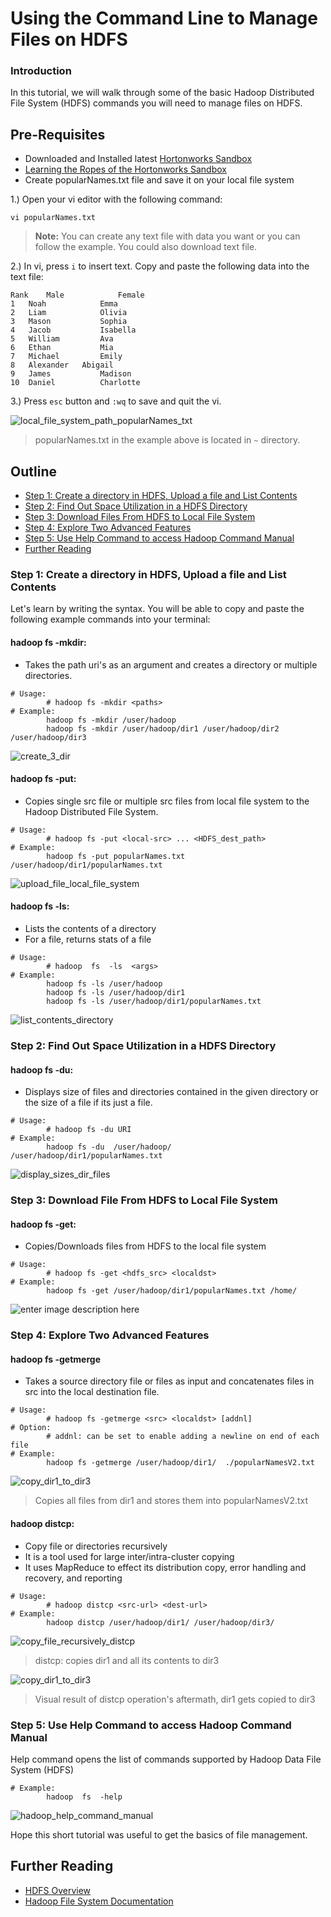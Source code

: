 # Using the Command Line to Manage Files on HDFS

### Introduction

In this tutorial, we will walk through some of the basic Hadoop Distributed File System (HDFS) commands you will need to manage files on HDFS.

## Pre-Requisites
*  Downloaded and Installed latest [Hortonworks Sandbox](http://hortonworks.com/products/hortonworks-sandbox/#install)
*  [Learning the Ropes of the Hortonworks Sandbox](http://hortonworks.com/hadoop-tutorial/learning-the-ropes-of-the-hortonworks-sandbox/)
*  Create popularNames.txt file and save it on your local file system

1.) Open your vi editor with the following command:

~~~
vi popularNames.txt
~~~

> **Note:** You can create any text file with data you want or you can follow the example. You could also download text file.

2.) In vi, press `i` to insert text. Copy and paste the following data into the text file:

~~~
Rank    Male            Female
1	Noah	        Emma
2	Liam	        Olivia
3	Mason	        Sophia
4	Jacob	        Isabella
5	William	        Ava
6	Ethan	        Mia
7	Michael	        Emily
8	Alexander	Abigail
9	James	        Madison
10	Daniel	        Charlotte
~~~

3.) Press `esc` button and `:wq` to save and quit the vi.

![local_file_system_path_popularNames_txt](/assets/using-the-command-line-to-manage-hdfs/local_file_system_path_popularNames_txt.png)

> popularNames.txt in the example above is located in `~` directory.

## Outline
- [Step 1: Create a directory in HDFS, Upload a file and List Contents](#create-a-directory-in-hdfs-upload-a-file-and-list-contents)
- [Step 2: Find Out Space Utilization in a HDFS Directory](#find-out-space-utilization-in-a-hdfs-directory)
- [Step 3: Download Files From HDFS to Local File System](#download-files-hdfs-to-local-file-system)
- [Step 4: Explore Two Advanced Features](#explore-two-advanced-features)
- [Step 5: Use Help Command to access Hadoop Command Manual](#use-help-command-access-hadoop-command-manual)
- [Further Reading](#further-reading)

### Step 1: Create a directory in HDFS, Upload a file and List Contents <a id="create-a-directory-in-hdfs-upload-a-file-and-list-contents"></a>

Let's learn by writing the syntax. You will be able to copy and paste the following example commands into your terminal:

#### hadoop fs -mkdir:

*   Takes the path uri's as an argument and creates a directory or multiple directories.

~~~
# Usage: 
        # hadoop fs -mkdir <paths> 
# Example:
        hadoop fs -mkdir /user/hadoop
        hadoop fs -mkdir /user/hadoop/dir1 /user/hadoop/dir2 /user/hadoop/dir3
~~~

![create_3_dir](/assets/using-the-command-line-to-manage-hdfs/step1_createDir_hdfs_commandLineManageFiles_hdfs.png)


#### hadoop fs -put:

*   Copies single src file or multiple src files from local file system to the Hadoop Distributed File System.
  
~~~
# Usage: 
        # hadoop fs -put <local-src> ... <HDFS_dest_path>
# Example:
        hadoop fs -put popularNames.txt /user/hadoop/dir1/popularNames.txt
~~~

![upload_file_local_file_system](/assets/using-the-command-line-to-manage-hdfs/step1_createDir_hdfs_commandLineManageFiles_hdfs.png)


#### hadoop fs -ls:

*   Lists the contents of a directory
*   For a file, returns stats of a file

~~~
# Usage:  
        # hadoop  fs  -ls  <args>  
# Example:
        hadoop fs -ls /user/hadoop
        hadoop fs -ls /user/hadoop/dir1
        hadoop fs -ls /user/hadoop/dir1/popularNames.txt
~~~

![list_contents_directory](/assets/using-the-command-line-to-manage-hdfs/step1_listContentDir_commandLineManageFiles_hdfs.png)


### Step 2: Find Out Space Utilization in a HDFS Directory <a id="find-out-space-utilization-in-a-hdfs-directory"></a>

#### hadoop fs -du:

*   Displays size of files and directories contained in the given directory or the size of a file if its just a file.

~~~
# Usage:  
        # hadoop fs -du URI
# Example:
        hadoop fs -du  /user/hadoop/ /user/hadoop/dir1/popularNames.txt
~~~

![display_sizes_dir_files](/assets/using-the-command-line-to-manage-hdfs/step2_displayFileSize_commandLineManageFiles_hdfs.png)


### Step 3: Download File From HDFS to Local File System <a id="download-files-hdfs-to-local-file-system"></a>

#### hadoop fs -get:

*   Copies/Downloads files from HDFS to the local file system

~~~
# Usage: 
        # hadoop fs -get <hdfs_src> <localdst> 
# Example:
        hadoop fs -get /user/hadoop/dir1/popularNames.txt /home/
~~~

![enter image description here](/assets/using-the-command-line-to-manage-hdfs/step3_download_hdfs_file_to_localsystem_commandLineManageFiles_hdfs.png)


### Step 4: Explore Two Advanced Features <a id="explore-two-advanced-features"></a>

#### hadoop fs -getmerge

*   Takes a source directory file or files as input and concatenates files in src into the local destination file.

~~~
# Usage: 
        # hadoop fs -getmerge <src> <localdst> [addnl]
# Option:
        # addnl: can be set to enable adding a newline on end of each file
# Example:
        hadoop fs -getmerge /user/hadoop/dir1/  ./popularNamesV2.txt
~~~

![copy_dir1_to_dir3](/assets/using-the-command-line-to-manage-hdfs/step4_getmerge_to_localDestn_commandLineManageFiles_hdfs.png)

> Copies all files from dir1 and stores them into popularNamesV2.txt


#### hadoop distcp:

*   Copy file or directories recursively
*   It is a tool used for large inter/intra-cluster copying
*   It uses MapReduce to effect its distribution copy, error handling and recovery, and reporting

~~~
# Usage: 
        # hadoop distcp <src-url> <dest-url>
# Example:
        hadoop distcp /user/hadoop/dir1/ /user/hadoop/dir3/
~~~

![copy_file_recursively_distcp](/assets/using-the-command-line-to-manage-hdfs/step4_copy_file_recursively_commandLineManageFiles_hdfs.png)

> distcp: copies dir1 and all its contents to dir3


![copy_dir1_to_dir3](/assets/using-the-command-line-to-manage-hdfs/step4_visual_copy_recursively_distcp_commandLineManageFiles_hdfs.png)

> Visual result of distcp operation's aftermath, dir1 gets copied to dir3


### Step 5: Use Help Command to access Hadoop Command Manual <a id="use-help-command-access-hadoop-command-manual"></a>

Help command opens the list of commands supported by Hadoop Data File System (HDFS)

~~~
# Example:  
        hadoop  fs  -help
~~~


![hadoop_help_command_manual](/assets/using-the-command-line-to-manage-hdfs/step5_help_commandLineManageFiles_hdfs.png)

Hope this short tutorial was useful to get the basics of file management.

## Further Reading <a id="further-reading"></a>
- [HDFS Overview](http://hortonworks.com/hadoop/hdfs/)
- [Hadoop File System Documentation](https://hadoop.apache.org/docs/current/hadoop-project-dist/hadoop-common/FileSystemShell.html)
